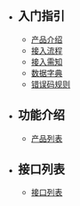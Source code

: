 - ## 入门指引
    - [产品介绍](/{{route}}/{{version}}/overview)
    - [接入流程](/{{route}}/{{version}}/follow)
    - [接入需知](/{{route}}/{{version}}/intro)
    - [数据字典](/{{route}}/{{version}}/struct)
    - [错误码规则](/{{route}}/{{version}}/code)

- ## 功能介绍
    - [产品列表](/{{route}}/{{version}}/function/app)

- ## 接口列表
    - [接口列表](/{{route}}/{{version}}/function/apis)

